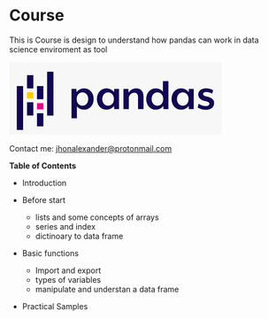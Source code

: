 # Course                                                                     
This is Course is design to understand how pandas can work in data science enviroment as tool

![](https://github.com/JhonAlexanderBD/Course-in-Pandas/blob/main/images/pandas.jpg)

Contact me: jhonalexander@protonmail.com





****Table of Contents****

+ Introduction

+ Before start
    + lists and some concepts of arrays
    + series and index
    + dictinoary to data frame
    
+ Basic functions
    * Import and export 
    * types of variables
    * manipulate and understan a data frame 

+ Practical Samples
      



